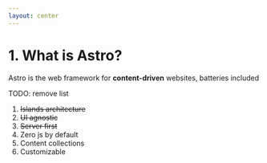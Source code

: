 ```yaml
---
layout: center
---
```


# 1. What is Astro?

Astro is the web framework for <span class="text-gradient">**content-driven**</span> websites, batteries included

TODO: remove list

1. ~~Islands architecture~~
2. ~~UI agnostic~~
3. ~~Server first~~
4. Zero js by default
5. Content collections
6. Customizable
